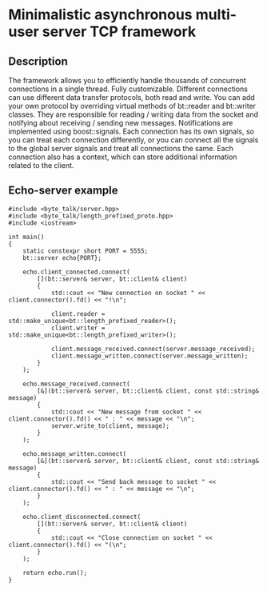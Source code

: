# Minimalistic asynchronous multi-user server TCP framework

##  Description

The framework allows you to efficiently handle thousands of concurrent connections in a single thread.
Fully customizable. Different connections can use different data transfer protocols, both read and write. You can add your own protocol by overriding virtual methods of bt::reader and bt::writer classes. They are responsible for reading / writing data from the socket and notifying about receiving / sending new messages. Notifications are implemented using boost::signals. Each connection has its own signals, so you can treat each connection differently, or you can connect all the signals to the global server signals and treat all connections the same. Each connection also has a context, which can store additional information related to the client.

## Echo-server example
```
#include <byte_talk/server.hpp>
#include <byte_talk/length_prefixed_proto.hpp>
#include <iostream>

int main()
{
    static constexpr short PORT = 5555;
    bt::server echo{PORT};

    echo.client_connected.connect(
        [](bt::server& server, bt::client& client)
        {
            std::cout << "New connection on socket " << client.connector().fd() << "!\n";

            client.reader = std::make_unique<bt::length_prefixed_reader>();
            client.writer = std::make_unique<bt::length_prefixed_writer>();

            client.message_received.connect(server.message_received);
            client.message_written.connect(server.message_written);
        }
    );

    echo.message_received.connect(
        [&](bt::server& server, bt::client& client, const std::string& message)
        {
            std::cout << "New message from socket " << client.connector().fd() << " : " << message << "\n";
            server.write_to(client, message);
        }
    );

    echo.message_written.connect(
        [&](bt::server& server, bt::client& client, const std::string& message)
        {
            std::cout << "Send back message to socket " << client.connector().fd() << " : " << message << "\n";
        }
    );

    echo.client_disconnected.connect(
        [](bt::server& server, bt::client& client)
        {
            std::cout << "Close connection on socket " << client.connector().fd() << "(\n";
        }
    );

    return echo.run();
}
```